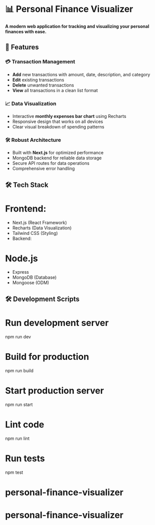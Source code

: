 ﻿# 📊 Personal Finance Visualizer



**A modern web application for tracking and visualizing your personal finances with ease.**

## 🚀 Features

### 💳 Transaction Management

- **Add** new transactions with amount, date, description, and category
- **Edit** existing transactions
- **Delete** unwanted transactions
- **View** all transactions in a clean list format

### 📈 Data Visualization

- Interactive **monthly expenses bar chart** using Recharts
- Responsive design that works on all devices
- Clear visual breakdown of spending patterns

### 🛠 Robust Architecture

- Built with **Next.js** for optimized performance
- MongoDB backend for reliable data storage
- Secure API routes for data operations
- Comprehensive error handling

## 🛠 Tech Stack

# Frontend:

- Next.js (React Framework)
- Recharts (Data Visualization)
- Tailwind CSS (Styling)
- Backend:

# Node.js

- Express
- MongoDB (Database)
- Mongoose (ODM)

## 🛠 Development Scripts

# Run development server

npm run dev

# Build for production

npm run build

# Start production server

npm run start

# Lint code

npm run lint

# Run tests

npm test

# personal-finance-visualizer
# personal-finance-visualizer
